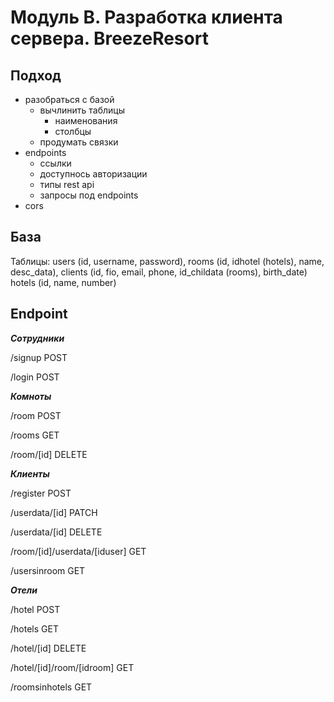 # Модуль В. Разработка клиента сервера. BreezeResort

## Подход
- разобраться с базой
    - вычлинить таблицы
        - наименования
        - столбцы
    - продумать связки
- endpoints
    - ссылки
    - доступнось авторизации
    - типы rest api
    - запросы под endpoints
- cors

## База
Таблицы:
users (id, username, password), 
rooms (id, idhotel (hotels), name, desc_data), 
clients (id, fio, email, phone, id_childata (rooms), birth_date)
hotels (id, name, number)

## Endpoint

***Сотрудники***

/signup POST

/login POST

***Комноты***

/room POST

/rooms GET

/room/[id] DELETE

***Клиенты***

/register POST

/userdata/[id] PATCH

/userdata/[id] DELETE

/room/[id]/userdata/[iduser] GET

/usersinroom GET

***Отели***

/hotel POST

/hotels GET

/hotel/[id] DELETE

/hotel/[id]/room/[idroom] GET

/roomsinhotels GET




